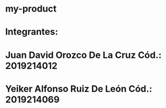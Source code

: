 # my-product
# Integrantes:
# Juan David Orozco De La Cruz Cód.: 2019214012
# Yeiker Alfonso Ruiz De León Cód.: 2019214069

